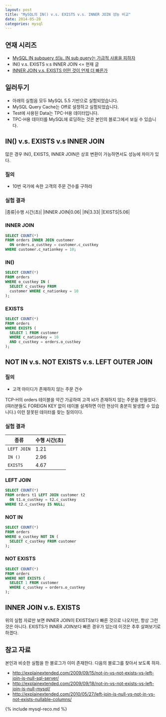 ```yaml
---
layout: post
title: "MySQL의 IN() v.s. EXISTS v.s. INNER JOIN 성능 비교"
date: 2014-05-28 
categories: mysql
---
```


## 연재 시리즈

- [MySQL IN subquery 성능. IN sub query는 가급적 사용을 피하자][1]
- IN() v.s. EXISTS v.s INNER JOIN <= 현재 글
- [INNER JOIN v.s. EXISTS 어떤 것이 언제 더 빠른가][2]

## 일러두기

- 아래의 실험음 모두 MySQL 5.5 기반으로 실험되었습니다.
- MySQL Query Cache는 Off로 설정하고 실험되었습니다.
- Test에 사용된 Data는 TPC-H용 데이터입니다.
- TPC-H용 데이터를 MySQL에 로딩하는 것은 본인의 블로그에서 보실 수 있습니다.

## IN() v.s. EXISTS v.s INNER JOIN

많은 경우 IN(), EXISTS, INNER JOIN은 상호 변환이 가능하면서도 성능에 차이가 있다.

### 질의

- 10번 국가에 속한 고객의 주문 건수를 구하라

### 실험 결과

|종류|수행 시간(초)|
|INNER JOIN|0.06|
|IN|3.33|
|EXISTS|5.06|

### INNER JOIN
```sql
SELECT COUNT(*)
FROM orders INNER JOIN customer
  ON orders.o_custkey = customer.c_custkey
WHERE customer.c_nationkey = 10;
```

### IN()

```sql
SELECT COUNT(*)
FROM orders
WHERE o_custkey IN (
  SELECT c_custkey FROM
  customer WHERE c_nationkey = 10
);
```

### EXISTS

```sql
SELECT COUNT(*)
FROM orders
WHERE EXISTS (
  SELECT 1 FROM customer
  WHERE c_nationkey = 10 
  AND c_custkey = orders.o_custkey
);
```
 
## NOT IN v.s. NOT EXISTS v.s. LEFT OUTER JOIN

### 질의

- 고객 아이디가 존재하지 않는 주문 건수

TCP-H의 orders 테이블을 약간 가공하여 고객 id가 존재하지 않는 주문을 만들었다. (여러분들도 FOREIGN KEY 없이 테이블 설계하면 이런 현상이 충분히 발생할 수 있습니다.) 이런 잘못된 데이터를 찾는 질의이다.

### 실험 결과

|종류|수행 시간(초)|
|---|---|
|`LEFT JOIN`|1.21|
|`IN ()`|2.96|
|`EXISTS`|4.67|

### LEFT JOIN

```sql
SELECT COUNT(*)
FROM orders t1 LEFT JOIN customer t2
  ON t1.o_custkey = t2.c_custkey
WHERE t2.c_custkey IS NULL;
```

### NOT IN

```sql
SELECT COUNT(*)
FROM orders
WHERE o_custkey NOT IN (
  SELECT c_custkey FROM customer
);
```

### NOT EXISTS

```sql
SELECT COUNT(*)
FROM orders
WHERE NOT EXISTS (
  SELECT 1 FROM customer
  WHERE c_custkey = orders.o_custkey
);
```

## INNER JOIN v.s. EXISTS

위의 실험 자료만 보면 INNER JOIN이 EXISTS보다 빠른 것으로 나오지만, 항상 그런 것은 아니다. EXISTS가 INNER JOIN보다 빠른 경우가 있는데 이것은 추후 살펴보기로 하겠다.

## 참고 자료

본인과 비슷한 실험을 한 블로그가 이미 존재한다. 다음의 블로그를 찾아서 보도록 하자.

- http://explainextended.com/2009/09/15/not-in-vs-not-exists-vs-left-join-is-null-sql-server/
- http://explainextended.com/2009/09/18/not-in-vs-not-exists-vs-left-join-is-null-mysql/
- http://explainextended.com/2010/05/27/left-join-is-null-vs-not-in-vs-not-exists-nullable-columns/

[1]: http://mysqlguru.github.io/mysql/2014/05/22/avoid-mysql-in.html
[2]: http://mysqlguru.github.io/mysql/2014/05/30/mysql-inner-join-vs-exists.html

{% include mysql-reco.md %}
